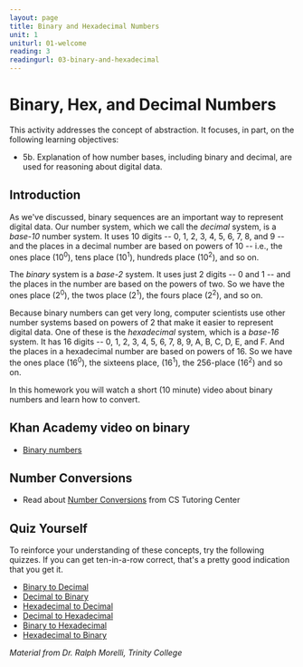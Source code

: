 ```yaml
---
layout: page
title: Binary and Hexadecimal Numbers
unit: 1
uniturl: 01-welcome
reading: 3
readingurl: 03-binary-and-hexadecimal
---
```



Binary, Hex, and Decimal Numbers
================================

This activity addresses the concept of abstraction. It focuses, in part, on the following learning objectives:

 * 5b. Explanation of how number bases, including binary and decimal, are used for reasoning about digital data.


Introduction
------------

As we've discussed, binary sequences are an important way to represent digital data. Our number system, which we call the *decimal* system, is a *base-10* number system. It uses 10 digits -- 0, 1, 2, 3, 4, 5, 6, 7, 8, and 9 -- and the places in a decimal number are based on powers of 10 -- i.e., the ones place (10<sup>0</sup>), tens place (10<sup>1</sup>), hundreds place (10<sup>2</sup>), and so on.

The *binary* system is a *base-2* system. It uses just 2 digits -- 0 and 1 -- and the places in the number are based on the powers of two. So we have the ones place (2<sup>0</sup>), the twos place (2<sup>1</sup>), the fours place (2<sup>2</sup>), and so on.

Because binary numbers can get very long, computer scientists use other number systems based on powers of 2 that make it easier to represent digital data. One of these is the *hexadecimal* system, which is a *base-16* system. It has 16 digits -- 0, 1, 2, 3, 4, 5, 6, 7, 8, 9, A, B, C, D, E, and F. And the places in a hexadecimal number are based on powers of 16. So we have the ones place (16<sup>0</sup>), the sixteens place, (16<sup>1</sup>), the 256-place (16<sup>2</sup>) and so on.

In this homework you will watch a short (10 minute) video about binary numbers and learn how to convert.


Khan Academy video on binary
----------------------------

 * [Binary numbers](http://www.khanacademy.org/video/binary-numbers?playlist=Pre-algebra)


Number Conversions
------------------

 * Read about [Number Conversions](http://www.cstutoringcenter.com/tutorials/general/convert.php) from CS Tutoring Center

Quiz Yourself
-------------

To reinforce your understanding of these concepts, try the following quizzes. If you can get ten-in-a-row correct, that's a pretty good indication that you get it.

 * [Binary to Decimal](http://www.cs.trincoll.edu/~ram/q/110/binary-to-decimal.html)
 * [Decimal to Binary](http://www.cs.trincoll.edu/~ram/q/110/decimal-to-binary.html)
 * [Hexadecimal to Decimal](http://www.cs.trincoll.edu/~ram/q/110/hex-to-decimal.html)
 * [Decimal to Hexadecimal](http://www.cs.trincoll.edu/~ram/q/110/decimal-to-hex.html)
 * [Binary to Hexadecimal](http://www.cs.trincoll.edu/~ram/q/110/binary-to-hex.html)
 * [Hexadecimal to Binary](http://www.cs.trincoll.edu/~ram/q/110/hex-to-binary.html)


*Material from Dr. Ralph Morelli, Trinity College*


